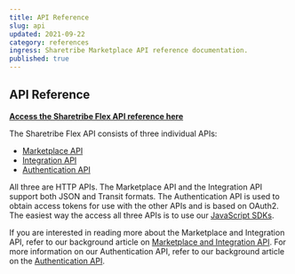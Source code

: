 ```yaml
---
title: API Reference
slug: api
updated: 2021-09-22
category: references
ingress: Sharetribe Marketplace API reference documentation.
published: true
---
```


## API Reference

**[Access the Sharetribe Flex API reference here](https://www.sharetribe.com/api-reference)**

The Sharetribe Flex API consists of three individual APIs:

- [Marketplace API](https://www.sharetribe.com/api-reference/marketplace.html)
- [Integration API](https://www.sharetribe.com/api-reference/integration.html)
- [Authentication API](https://www.sharetribe.com/api-reference/authentication.html)

All three are HTTP APIs. The Marketplace API and the Integration API support both JSON and Transit formats. The Authentication API is used to obtain access tokens for use with the other APIs and is based on OAuth2. The easiest way the access all three APIs is to use our [JavaScript SDKs](https://sharetribe.github.io/flex-sdk-js/).

If you are interested in reading more about the Marketplace and Integration API, refer to our background article on [Marketplace and Integration API](/background/marketplace-api-integration-api/).
For more information on our Authentication API, refer to our background article on the [Authentication API](/background/authentication-api/). 

